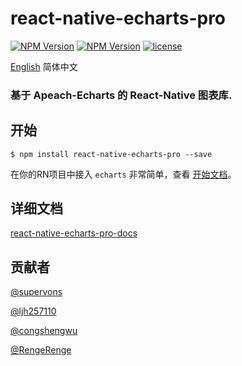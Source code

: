 
# react-native-echarts-pro
[![NPM Version](https://img.shields.io/npm/v/react-native-echarts-pro.svg?style=flat)](https://www.npmjs.com/package/react-native-echarts-pro)
[![NPM Version](https://img.shields.io/npm/dm/react-native-echarts-pro.svg?style=flat)](https://www.npmjs.com/package/react-native-echarts-pro)
[![license](https://img.shields.io/badge/license-MIT%20License-00AAAA.svg)](https://github.com/supervons/react-native-echarts-pro/blob/master/LICENSE)

[English](/README.md "english readme")  简体中文
###  基于 Apeach-Echarts 的 React-Native 图表库.

## 开始

`$ npm install react-native-echarts-pro --save`

在你的RN项目中接入 `echarts` 非常简单，查看 [开始文档](https://supervons.github.io/react-native-echarts-pro-docs/zh-cn/docs/intro)。

## 详细文档
[react-native-echarts-pro-docs](https://supervons.github.io/react-native-echarts-pro-docs/zh-cn/)

## 贡献者

[@supervons](https://github.com/supervons)

[@ljh257110](https://github.com/ljh257110)

[@congshengwu](https://github.com/congshengwu)

[@RengeRenge](https://github.com/RengeRenge)